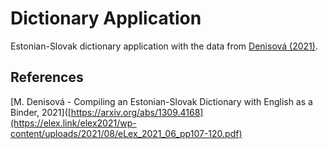 # Dictionary Application
Estonian-Slovak dictionary application with the data from [Denisová (2021)](https://elex.link/elex2021/wp-content/uploads/2021/08/eLex_2021_06_pp107-120.pdf).

## References
[M. Denisová - Compiling an Estonian-Slovak Dictionary with English as a Binder, 2021]([https://arxiv.org/abs/1309.4168](https://elex.link/elex2021/wp-content/uploads/2021/08/eLex_2021_06_pp107-120.pdf)
